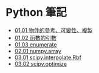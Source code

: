 Python 筆記
===

- [01.01 物件的參考、可變性、複製](01.01-object.ipynb)
- [01.02 函數的引數](01.02-function_args.ipynb)
- [01.03 enumerate](01.03-enumerate.ipynb)
- [02.01 numpy.array](02.01-numpy.array.ipynb)
- [03.01 scipy.interpolate.Rbf](03.01-scipy.interpolate.Rbf.ipynb)
- [03.02 scipy.optimize](03.02-scipy.optimize.ipynb)